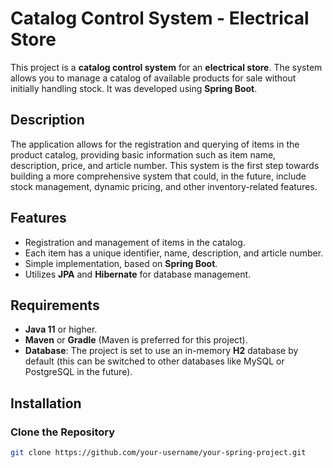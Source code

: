 # Catalog Control System - Electrical Store

This project is a **catalog control system** for an **electrical store**. The system allows you to manage a catalog of available products for sale without initially handling stock. It was developed using **Spring Boot**.

## Description

The application allows for the registration and querying of items in the product catalog, providing basic information such as item name, description, price, and article number. This system is the first step towards building a more comprehensive system that could, in the future, include stock management, dynamic pricing, and other inventory-related features.

## Features

- Registration and management of items in the catalog.
- Each item has a unique identifier, name, description, and article number.
- Simple implementation, based on **Spring Boot**.
- Utilizes **JPA** and **Hibernate** for database management.

## Requirements

- **Java 11** or higher.
- **Maven** or **Gradle** (Maven is preferred for this project).
- **Database**: The project is set to use an in-memory **H2** database by default (this can be switched to other databases like MySQL or PostgreSQL in the future).

## Installation

### Clone the Repository

```bash
git clone https://github.com/your-username/your-spring-project.git
